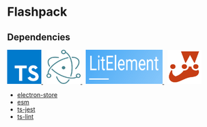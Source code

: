 # Flashpack
## Dependencies
<a href="https://www.typescriptlang.org/">
  <img src="https://github.com/jarodburchill/flashpack/blob/master/img/typescript.png" title="TypeScript" width="80" height="80">
</a>
&nbsp;
<a href="https://electronjs.org/">
  <img src="https://github.com/jarodburchill/flashpack/blob/master/img/electron.png" title="Electron" width="80" height="80">
</a>
&nbsp;
<a href="https://lit-element.polymer-project.org/">
  <img src="https://github.com/jarodburchill/flashpack/blob/master/img/lit-element.png" title="lit-element" width="180" height="80">
</a>
&nbsp;
<a href="https://jestjs.io/">
  <img src="https://github.com/jarodburchill/flashpack/blob/master/img/jest.png" title="Jest" width="80" height="80">
</a>

- [electron-store](https://github.com/sindresorhus/electron-store)
- [esm](https://github.com/standard-things/esm)
- [ts-jest](https://kulshekhar.github.io/ts-jest/)
- [ts-lint](https://palantir.github.io/tslint/)

